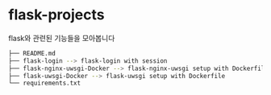 # flask-projects
flask와 관련된 기능들을 모아봅니다

```bash
├── README.md 
├── flask-login --> flask-login with session
├── flask-nginx-uwsgi-Docker --> flask-nginx-uwsgi setup with Dockerfile
├── flask-uwsgi-Docker --> flask-uwsgi setup with Dockerfile
└── requirements.txt
```
